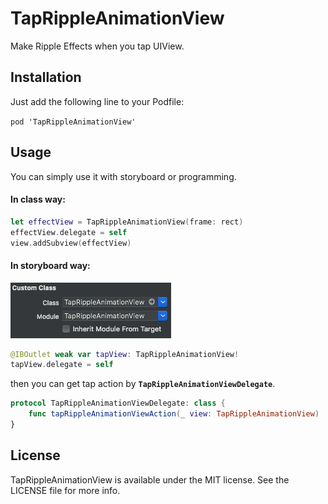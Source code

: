 # TapRippleAnimationView
Make Ripple Effects when you tap UIView.

## Installation

Just add the following line to your Podfile:

`pod 'TapRippleAnimationView'`


## Usage

You can simply use it with storyboard or programming.

#### In class way:
```swift
let effectView = TapRippleAnimationView(frame: rect)
effectView.delegate = self
view.addSubview(effectView)
```
#### In storyboard way:
![Alt text](https://github.com/willy12262001/TapRippleAnimationView/blob/master/Screenshot.png)
```swift
@IBOutlet weak var tapView: TapRippleAnimationView!
tapView.delegate = self
```

then you can get tap action by **`TapRippleAnimationViewDelegate`**.
```swift
protocol TapRippleAnimationViewDelegate: class {
    func tapRippleAnimationViewAction(_ view: TapRippleAnimationView)
}
```
## License
TapRippleAnimationView is available under the MIT license. See the LICENSE file for more info.

